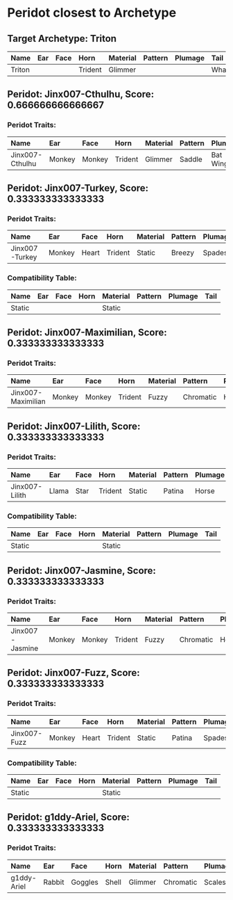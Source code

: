 # Peridot closest to Archetype

## Target Archetype: Triton
|Name|Ear|Face|Horn|Material|Pattern|Plumage|Tail|
|:--|:--|:--|:--|:--|:--|:--|:--|
|Triton|||Trident|Glimmer|||Whale|

## Peridot: Jinx007-Cthulhu, Score: 0.666666666666667

### Peridot Traits:
|Name|Ear|Face|Horn|Material|Pattern|Plumage|Tail|
|:--|:--|:--|:--|:--|:--|:--|:--|
|Jinx007-Cthulhu|Monkey|Monkey|Trident|Glimmer|Saddle|Bat Wings|Radish|

## Peridot: Jinx007-Turkey, Score: 0.333333333333333

### Peridot Traits:
|Name|Ear|Face|Horn|Material|Pattern|Plumage|Tail|
|:--|:--|:--|:--|:--|:--|:--|:--|
|Jinx007-Turkey|Monkey|Heart|Trident|Static|Breezy|Spades|Peacock|

### Compatibility Table:
|Name|Ear|Face|Horn|Material|Pattern|Plumage|Tail|
|:--|:--|:--|:--|:--|:--|:--|:--|
|Static||||Static||||

## Peridot: Jinx007-Maximilian, Score: 0.333333333333333

### Peridot Traits:
|Name|Ear|Face|Horn|Material|Pattern|Plumage|Tail|
|:--|:--|:--|:--|:--|:--|:--|:--|
|Jinx007-Maximilian|Monkey|Monkey|Trident|Fuzzy|Chromatic|Hermes|Radish|

## Peridot: Jinx007-Lilith, Score: 0.333333333333333

### Peridot Traits:
|Name|Ear|Face|Horn|Material|Pattern|Plumage|Tail|
|:--|:--|:--|:--|:--|:--|:--|:--|
|Jinx007-Lilith|Llama|Star|Trident|Static|Patina|Horse|Horse|

### Compatibility Table:
|Name|Ear|Face|Horn|Material|Pattern|Plumage|Tail|
|:--|:--|:--|:--|:--|:--|:--|:--|
|Static||||Static||||

## Peridot: Jinx007-Jasmine, Score: 0.333333333333333

### Peridot Traits:
|Name|Ear|Face|Horn|Material|Pattern|Plumage|Tail|
|:--|:--|:--|:--|:--|:--|:--|:--|
|Jinx007-Jasmine|Monkey|Monkey|Trident|Fuzzy|Chromatic|Hermes|Radish|

## Peridot: Jinx007-Fuzz, Score: 0.333333333333333

### Peridot Traits:
|Name|Ear|Face|Horn|Material|Pattern|Plumage|Tail|
|:--|:--|:--|:--|:--|:--|:--|:--|
|Jinx007-Fuzz|Monkey|Heart|Trident|Static|Patina|Spades|Radish|

### Compatibility Table:
|Name|Ear|Face|Horn|Material|Pattern|Plumage|Tail|
|:--|:--|:--|:--|:--|:--|:--|:--|
|Static||||Static||||

## Peridot: g1ddy-Ariel, Score: 0.333333333333333

### Peridot Traits:
|Name|Ear|Face|Horn|Material|Pattern|Plumage|Tail|
|:--|:--|:--|:--|:--|:--|:--|:--|
|g1ddy-Ariel|Rabbit|Goggles|Shell|Glimmer|Chromatic|Scales|Fishbone|

